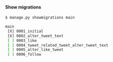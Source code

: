#### Show migrations

```sh
$ manage.py showmigrations main

main
 [X] 0001_initial
 [X] 0002_alter_tweet_text
 [ ] 0003_like
 [ ] 0004_tweet_related_tweet_alter_tweet_text
 [ ] 0005_alter_like_tweet
 [ ] 0006_follow
```


<aside class="notes">
</aside>
